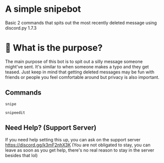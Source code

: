 # A simple snipebot

Basic 2 commands that spits out the most recently deleted message using discord.py 1.7.3

<h1> 🤨 What is the purpose? </h1>

The main purpose of this bot is to spit out a silly message someone might've sent. It's similar to when someone makes a typo and they get teased. Just keep in mind that getting deleted messages may be fun with friends or people you feel comfortable around but privacy is also important.

<h2> Commands </h2>

`snipe` <br>

`snipeedit`

<h2> Need Help? (Support Server) </h2>

If you need help setting this up, you can ask on the support server
https://discord.gg/k3mF2nhX3K (You are not obligated to stay, you can leave as soon as you get help, there's no real reason to stay in the server besides that lol)
